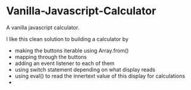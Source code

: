 # Vanilla-Javascript-Calculator

A vanilla javascript calculator.

I like this clean solution to building a calculator by 

- making the buttons iterable using Array.from()
- mapping through the buttons
- adding an event listener to each of them
- using switch statement depending on what display reads
- using eval() to read the innertext value of this display for calculations
- 

